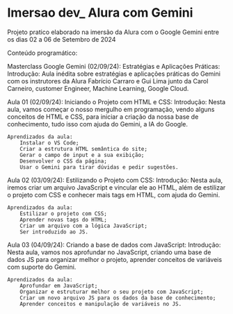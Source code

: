 # Imersao dev_ Alura com Gemini

Projeto pratico elaborado na imersão da Alura com o Google Gemini entre os dias 02 a 06 de Setembro de 2024

Conteúdo programático:

Masterclass Google Gemini (02/09/24): Estratégias e Aplicações Práticas:
    Introdução: Aula inédita sobre estratégias e aplicações práticas do Gemini com os instrutores da Alura Fabrício Carraro e Gui Lima junto da Carol Carneiro, customer Engineer, Machine Learning, Google Cloud.

Aula 01 (02/09/24): Iniciando o Projeto com HTML e CSS:
    Introdução: Nesta aula, vamos começar o nosso mergulho em programação, vendo alguns conceitos de HTML e CSS, para iniciar a criação da nossa base de conhecimento, tudo isso com ajuda do Gemini, a IA do Google.

    Aprendizados da aula:
        Instalar o VS Code;
        Criar a estrutura HTML semântica do site;
        Gerar o campo de input e a sua exibição;
        Desenvolver o CSS da página;
        Usar o Gemini para tirar dúvidas e pedir sugestões.

Aula 02 (03/09/24): Estilizando o Projeto com CSS:
    Introdução: Nesta aula, iremos criar um arquivo JavaScript e vincular ele ao HTML, além de estilizar o projeto com CSS e conhecer mais tags em HTML, com ajuda do Gemini.

    Aprendizados da aula:
        Estilizar o projeto com CSS;
        Aprender novas tags do HTML;
        Criar um arquivo com a lógica JavaScript;
        Ser introduzido ao JS.

Aula 03 (04/09/24): Criando a base de dados com JavaScript:
    Introdução: Nesta aula, vamos nos aprofundar no JavaScript, criando uma base de dados JS para organizar melhor o projeto, aprender conceitos de variáveis com suporte do Gemini.

    Aprendizados da aula:
        Aprofundar em JavaScript;
        Organizar e estruturar melhor o seu projeto com JavaScript;
        Criar um novo arquivo JS para os dados da base de conhecimento;
        Aprender conceitos e manipulação de variáveis no JS.
